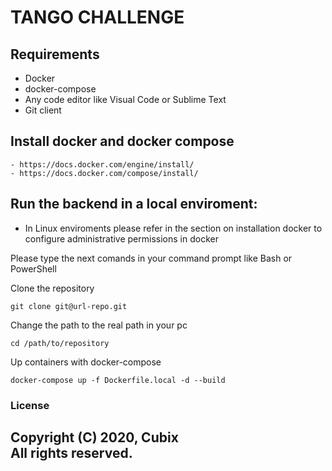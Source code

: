 # TANGO CHALLENGE

## Requirements
  - Docker
  - docker-compose
  - Any code editor like Visual Code or Sublime Text
  - Git client

## Install docker and docker compose
    - https://docs.docker.com/engine/install/
    - https://docs.docker.com/compose/install/
    
## Run the backend in a local enviroment:

- In Linux enviroments please refer in the section on installation docker to configure administrative permissions in docker

Please type the next comands in your command prompt like Bash or PowerShell

Clone the repository
```
git clone git@url-repo.git
```
Change the path to the real path in your pc
```
cd /path/to/repository
```
Up containers with docker-compose
```
docker-compose up -f Dockerfile.local -d --build
```
### License

Copyright (C) 2020, Cubix  
 All rights reserved.
----

